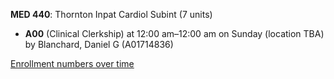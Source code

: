 **MED 440**: Thornton Inpat Cardiol Subint (7 units)

- **A00** (Clinical Clerkship) at 12:00 am–12:00 am on Sunday (location TBA) by Blanchard, Daniel G (A01714836)

[Enrollment numbers over time](./MED440.tsv)
